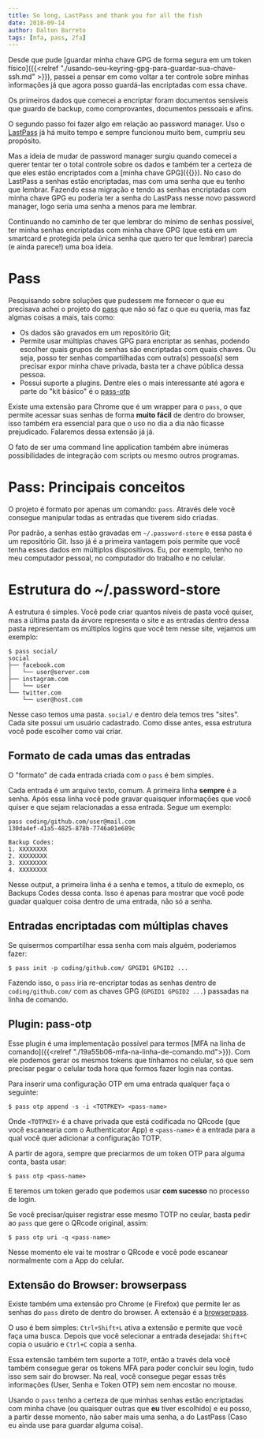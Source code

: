 ```yaml
---
title: So long, LastPass and thank you for all the fish
date: 2018-09-14
author: Dalton Barreto
tags: [mfa, pass, 2fa]
---
```


Desde que pude [guardar minha chave GPG de forma segura em um token físico]({{<relref "./usando-seu-keyring-gpg-para-guardar-sua-chave-ssh.md" >}}), passei a pensar em como voltar a ter controle sobre minhas informações já que agora posso guardá-las encriptadas com essa chave.

Os primeiros dados que comecei a encriptar foram documentos sensíveis que guardo de backup, como comprovantes, documentos pessoais e afins.

O segundo passo foi fazer algo em relação ao password manager. Uso o [LastPass](https://lastpass.com) já há muito tempo e sempre funcionou muito bem, cumpriu seu propósito.

Mas a ideia de mudar de password manager surgiu quando comecei a querer tentar ter o total controle sobre os dados e também ter a certeza de que eles estão encriptados com a [minha chave GPG]({{<relref path="/gpg">}}). No caso do LastPass a senhas estão encriptadas, mas com uma senha que eu tenho que lembrar. Fazendo essa migração e tendo as senhas encriptadas com minha chave GPG eu poderia ter a senha do LastPass nesse novo password manager, logo seria uma senha a menos para me lembrar.

Continuando no caminho de ter que lembrar do mínimo de senhas possível, ter minha senhas encriptadas com minha chave GPG (que está em um smartcard e protegida pela única senha que quero ter que lembrar) parecia (e ainda parece!) uma boa ideia.

# Pass

Pesquisando sobre soluções que pudessem me fornecer o que eu precisava achei o projeto do [pass](https://passwordstore.org) que não só faz o que eu queria, mas faz algmas coisas a mais, tais como:

* Os dados são gravados em um repositório Git;
* Permite usar múltiplas chaves GPG para encriptar as senhas, podendo escolher quais grupos de senhas são encriptadas com quais chaves. Ou seja, posso ter senhas compartilhadas com outra(s) pessoa(s) sem precisar expor minha chave privada, basta ter a chave pública dessa pessoa.
* Possui suporte a plugins. Dentre eles o mais interessante até agora e parte do "kit básico" é o [pass-otp](https://github.com/tadfisher/pass-otp#readme)

Existe uma extensão para Chrome que é um wrapper para o `pass`, o que permite acessar suas senhas de forma **muito fácil** de dentro do browser, isso também era essencial para que o uso no dia a dia não ficasse prejudicado. Falaremos dessa extensão já já.

O fato de ser uma command line application também abre inúmeras possibilidades de integração com scripts ou mesmo outros programas.

# Pass: Principais conceitos

O projeto é formato por apenas um comando: `pass`. Através dele você consegue manipular todas as entradas que tiverem sido criadas.

Por padrão, a senhas estão gravadas em `~/.password-store` e essa pasta é um repositório Git. Isso já é a primeira vantagem pois permite que você tenha esses dados em múltiplos dispositivos. Eu, por exemplo, tenho no meu computador pessoal, no computador do trabalho e no celular.

# Estrutura do ~/.password-store

A estrutura é simples. Você pode criar quantos níveis de pasta você quiser, mas a última pasta da árvore representa o site e as entradas dentro dessa pasta representam os múltiplos logins que você tem nesse site, vejamos um exemplo:

```
$ pass social/
social
├── facebook.com
│   └── user@server.com
├── instagram.com
│   └── user
└── twitter.com
    └── user@host.com
```

Nesse caso temos uma pasta. `social/` e dentro dela temos tres "sites". Cada site possui um usuário cadastrado. Como disse antes, essa estrutura você pode escolher como vai criar.

## Formato de cada umas das entradas

O "formato" de cada entrada criada com o `pass` é bem simples.

Cada entrada é um arquivo texto, comum. A primeira linha **sempre** é a senha. Após essa linha você pode gravar quaisquer informações que você quiser e que sejam relacionadas a essa entrada. Segue um exemplo:

```
pass coding/github.com/user@mail.com
130da4ef-41a5-4825-878b-7746a01e689c

Backup Codes:
1. XXXXXXXX
2. XXXXXXXX
3. XXXXXXXX
4. XXXXXXXX
```

Nesse output, a primeira linha é a senha e temos, a título de exmeplo, os Backups Codes dessa conta. Isso é apenas para mostrar que você pode guadar qualquer coisa dentro de uma entrada, não só a senha.

## Entradas encriptadas com múltiplas chaves

Se quisermos compartilhar essa senha com mais alguém, poderíamos fazer:

```
$ pass init -p coding/github.com/ GPGID1 GPGID2 ...
```

Fazendo isso, o `pass` iria re-encriptar todas as senhas dentro de `coding/github.com/` com as chaves GPG (`GPGID1 GPGID2 ...`) passadas na linha de comando.


## Plugin: pass-otp

Esse plugin é uma implementação possível para termos [MFA na linha de comando]({{<relref "./19a55b06-mfa-na-linha-de-comando.md">}}). Com ele podemos gerar os mesmos tokens que tínhamos no celular, só que sem precisar pegar o celular toda hora que formos fazer login nas contas.

Para inserir uma configuração OTP em uma entrada qualquer faça o seguinte:

```
$ pass otp append -s -i <TOTPKEY> <pass-name>
```

Onde `<TOTPKEY>` é a chave privada que está codificada no QRcode (que você escanearia com o Authenticator App) e `<pass-name>` é a entrada para a qual você quer adicionar a configuração TOTP.

A partir de agora, sempre que preciarmos de um token OTP para alguma conta, basta usar:

```
$ pass otp <pass-name>
```

E teremos um token gerado que podemos usar **com sucesso** no processo de login.

Se você precisar/quiser registrar esse mesmo TOTP no ceular, basta pedir ao `pass` que gere o QRcode original, assim:

```
$ pass otp uri -q <pass-name>
```

Nesse momento ele vai te mostrar o QRcode e você pode escanear normalmente com a App do celular.

## Extensão do Browser: browserpass

Existe também uma extensão pro Chrome (e Firefox) que permite ler as senhas do `pass` direto de dentro do browser. A extensão é a [browserpass](https://github.com/browserpass/browserpass).

O uso é bem simples: `Ctrl+Shift+L` ativa a extensão e permite que você faça uma busca. Depois que você selecionar a entrada desejada: `Shift+C` copia o usuário e `Ctrl+C` copia a senha.

Essa extensão também tem suporte a `TOTP`, então a través dela você também consegue gerar os tokens MFA para poder concluir seu login, tudo isso sem sair do browser. Na real, você consegue pegar essas três informações (User, Senha e Token OTP) sem nem encostar no mouse.


Usando o `pass` tenho a certeza de que minhas senhas estão encriptadas com minha chave (ou quaisquer outras que **eu** tiver escolhido) e eu posso, a partir desse momento, não saber mais uma senha, a do LastPass (Caso eu ainda use para guardar alguma coisa).
